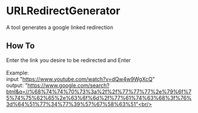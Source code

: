 # URLRedirectGenerator
A tool generates a google linked redirection

## How To
Enter the link you desire to be redirected and Enter<br/>
<br/>Example:<br/>
  input "https://www.youtube.com/watch?v=dQw4w9WgXcQ" <br/>
  output: "https://www.google.com/search?btnI&q=//%68%74%74%70%73%3a%2f%2f%77%77%77%2e%79%6f%75%74%75%62%65%2e%63%6f%6d%2f%77%61%74%63%68%3f%76%3d%64%51%77%34%77%39%57%67%58%63%51"<br/>
